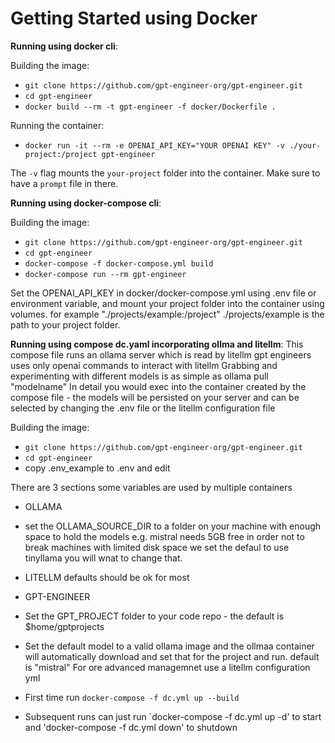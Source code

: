 # Getting Started using Docker

**Running using docker cli**:

Building the image:
- `git clone https://github.com/gpt-engineer-org/gpt-engineer.git`
- `cd gpt-engineer`
- `docker build --rm -t gpt-engineer -f docker/Dockerfile .`

Running the container:
- `docker run -it --rm -e OPENAI_API_KEY="YOUR OPENAI KEY" -v ./your-project:/project gpt-engineer`

The `-v` flag mounts the `your-project` folder into the container. Make sure to have a `prompt` file in there.

**Running using docker-compose cli**:

Building the image:
- `git clone https://github.com/gpt-engineer-org/gpt-engineer.git`
- `cd gpt-engineer`
- `docker-compose -f docker-compose.yml build`
- `docker-compose run --rm gpt-engineer`

Set the OPENAI_API_KEY in docker/docker-compose.yml using .env file or environment variable, and mount your project folder into the container using volumes. for example "./projects/example:/project" ./projects/example is the path to your project folder.


**Running using compose dc.yaml incorporating ollma and litellm**:
This compose file runs an ollama server which is read by litellm 
gpt engineers uses only openai commands to interact with litellm
Grabbing and experimenting with different models is as simple as ollama pull "modelname"
In detail you would exec into the container created by the compose file - the models will be persisted
on your server and can be selected by changing the .env file or the litellm configuration file

Building the image:
- `git clone https://github.com/gpt-engineer-org/gpt-engineer.git`
- `cd gpt-engineer`
- copy .env_example to .env and edit

There are 3 sections some variables are used by multiple containers

- OLLAMA 
-    set the OLLAMA_SOURCE_DIR to a folder on your machine with enough space to hold the models
    e.g. mistral needs 5GB free
    in order not to break machines with limited disk space we set the defaul to use tinyllama
     you will wnat to change that.

- LITELLM
    defaults should be ok for most

- GPT-ENGINEER
-  Set the GPT_PROJECT folder to your code repo - the default is $home/gptprojects
-  Set the default model to a valid ollama image and the ollmaa container will automatically download and set that
   for the project and run. default is "mistral" For ore advanced managemnet use a litellm configuration yml
-  First time run `docker-compose -f dc.yml up --build`

- Subsequent runs can just run `docker-compose -f dc.yml up -d' to start and 'docker-compose -f dc.yml down' to shutdown

###
